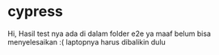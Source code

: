 # cypress

Hi,
Hasil test nya ada di dalam folder e2e ya
maaf belum bisa menyelesaikan :( 
laptopnya harus dibalikin dulu
